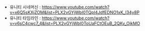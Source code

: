 
* 유니티 시네머신 : https://www.youtube.com/watch?v=x6Q5sKXjZOM&list=PLX2vGYjWbI0TQpl4JdfEDNO1xK_I34y8P
* 유니티 타임라인 : https://www.youtube.com/watch?v=v6sC4cwc7_4&list=PLX2vGYjWbI0ToUaFCtOEuB_2QKv_OikMO